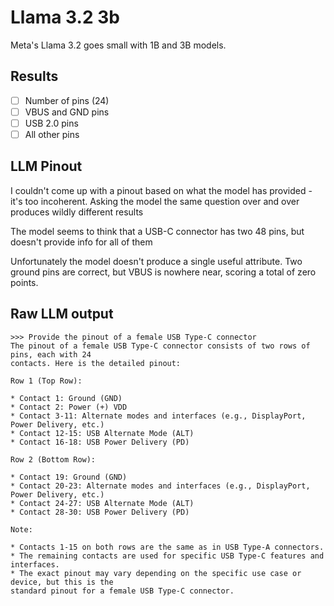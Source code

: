 # Llama 3.2 3b

Meta's Llama 3.2 goes small with 1B and 3B models.

## Results

- [ ] Number of pins (24)
- [ ] VBUS and GND pins
- [ ] USB 2.0 pins
- [ ] All other pins

## LLM Pinout

I couldn't come up with a pinout based on what the model has provided - it's too incoherent. Asking the model the same question over and over produces wildly different results

The model seems to think that a USB-C connector has two 48 pins, but doesn't provide info for all of them

Unfortunately the model doesn't produce a single useful attribute. Two ground pins are correct, but VBUS is nowhere near, scoring a total of zero points.

## Raw LLM output

```
>>> Provide the pinout of a female USB Type-C connector
The pinout of a female USB Type-C connector consists of two rows of pins, each with 24 
contacts. Here is the detailed pinout:

Row 1 (Top Row):

* Contact 1: Ground (GND)
* Contact 2: Power (+) VDD
* Contact 3-11: Alternate modes and interfaces (e.g., DisplayPort, Power Delivery, etc.)
* Contact 12-15: USB Alternate Mode (ALT)
* Contact 16-18: USB Power Delivery (PD)

Row 2 (Bottom Row):

* Contact 19: Ground (GND)
* Contact 20-23: Alternate modes and interfaces (e.g., DisplayPort, Power Delivery, etc.)
* Contact 24-27: USB Alternate Mode (ALT)
* Contact 28-30: USB Power Delivery (PD)

Note:

* Contacts 1-15 on both rows are the same as in USB Type-A connectors.
* The remaining contacts are used for specific USB Type-C features and interfaces.
* The exact pinout may vary depending on the specific use case or device, but this is the 
standard pinout for a female USB Type-C connector.
```